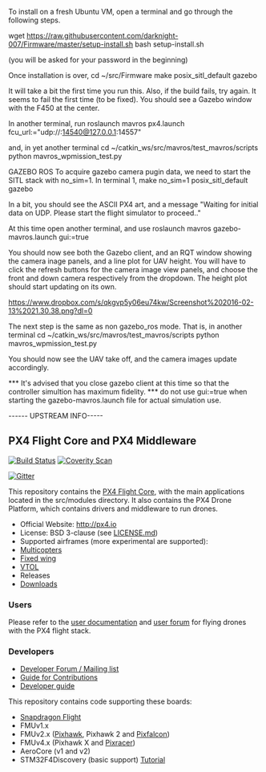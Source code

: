 To install on a fresh Ubuntu VM, open a terminal and go through the following steps.

wget https://raw.githubusercontent.com/darknight-007/Firmware/master/setup-install.sh
bash setup-install.sh

(you will be asked for your password in the beginning)

Once installation is over, 
cd ~/src/Firmware
make posix_sitl_default gazebo 

It will take a bit the first time you run this. Also, if the build fails, try again. It seems to fail the first time (to be fixed). 
You should see a Gazebo window with the F450 at the center. 

In another terminal, run 
roslaunch mavros px4.launch fcu_url:="udp://:14540@127.0.0.1:14557"

and, in yet another terminal 
cd ~/catkin_ws/src/mavros/test_mavros/scripts
python mavros_wpmission_test.py


GAZEBO ROS
To acquire gazebo camera pugin data, we need to start the SITL stack with no_sim=1. In terminal 1, 
make no_sim=1 posix_sitl_default gazebo

In a bit, you should see the ASCII PX4 art, and a message 
"Waiting for initial data on UDP. Please start the flight simulator to proceed.."

At this time open another terminal, and use 
roslaunch mavros gazebo-mavros.launch gui:=true

You should now see both the Gazebo client, and an RQT window showing the camera inage panels, and a line plot for UAV height. 
You will have to click the refresh buttons for the camera image view panels, and choose the front and down camera respectively from the dropdown. The height plot should start updating on its own.

https://www.dropbox.com/s/qkgvp5y06eu74kw/Screenshot%202016-02-13%2021.30.38.png?dl=0

The next step is the same as non gazebo_ros mode. That is, in another terminal 
cd ~/catkin_ws/src/mavros/test_mavros/scripts
python mavros_wpmission_test.py

You should now see the UAV take off, and the camera images update accordingly. 

*** It's advised that you close gazebo client at this time so that the controller simultion has maximum fidelity.
*** do not use gui:=true when starting the gazebo-mavros.launch file for actual simulation use.


------ UPSTREAM INFO-----
## PX4 Flight Core and PX4 Middleware ##

[![Build Status](https://travis-ci.org/PX4/Firmware.svg?branch=master)](https://travis-ci.org/PX4/Firmware) [![Coverity Scan](https://scan.coverity.com/projects/3966/badge.svg?flat=1)](https://scan.coverity.com/projects/3966?tab=overview)

[![Gitter](https://badges.gitter.im/Join%20Chat.svg)](https://gitter.im/PX4/Firmware?utm_source=badge&utm_medium=badge&utm_campaign=pr-badge&utm_content=badge)

This repository contains the [PX4 Flight Core](http://px4.io), with the main applications located in the src/modules directory. It also contains the PX4 Drone Platform, which contains drivers and middleware to run drones.

*   Official Website: http://px4.io
*   License: BSD 3-clause (see [LICENSE.md](https://github.com/PX4/Firmware/blob/master/LICENSE.md))
*   Supported airframes (more experimental are supported):
  * [Multicopters](http://px4.io/portfolio_category/multicopter/)
  * [Fixed wing](http://px4.io/portfolio_category/vtol/)
  * [VTOL](http://px4.io/portfolio_category/plane/)
*   Releases
  * [Downloads](https://github.com/PX4/Firmware/releases)

### Users ###

Please refer to the [user documentation](http://px4.io) and [user forum](http://discuss.px4.io) for flying drones with the PX4 flight stack.

### Developers ###

  * [Developer Forum / Mailing list](http://groups.google.com/group/px4users)
  * [Guide for Contributions](https://github.com/PX4/Firmware/blob/master/CONTRIBUTING.md)
  * [Developer guide](http://dev.px4.io)


This repository contains code supporting these boards:
  * [Snapdragon Flight](http://dev.px4.io/hardware-snapdragon.html)
  * FMUv1.x
  * FMUv2.x ([Pixhawk](http://dev.px4.io/hardware-pixhawk.html), Pixhawk 2 and [Pixfalcon](http://dev.px4.io/hardware-pixfalcon.html))
  * FMUv4.x (Pixhawk X and [Pixracer](http://dev.px4.io/hardware-pixracer.html))
  * AeroCore (v1 and v2)
  * STM32F4Discovery (basic support) [Tutorial](https://pixhawk.org/modules/stm32f4discovery)
